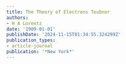 ```yaml
---
title: The Theory of Electrons Teubner
authors:
- H A Lorentz
date: '1909-01-01'
publishDate: '2024-11-15T01:34:55.324299Z'
publication_types:
- article-journal
publication: '*New York*'
---
```

